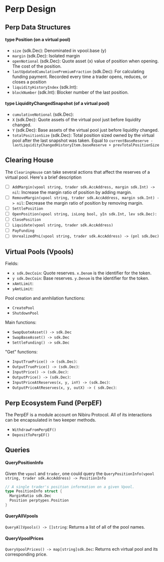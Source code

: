 # Perp Design 

## Perp Data Structures

#### type Position (on a virtual pool)

- `size` (sdk.Dec): Denominated in vpool.base (y)
- `margin` (sdk.Dec): Isolated margin
- `openNotional` (sdk.Dec): Quote asset (x) value of position when opening. The cost of the position.
- `lastUpdatedCumulativePremiumFraction` (sdk.Dec): For calculating funding payment. Recorded every time a trader opens, reduces, or closes a position
- `liquidityHistoryIndex` (sdk.Int): 
- `blockNumber` (sdk.Int): Blocker number of the last position.

#### type LiquidityChangedSnapshot (of a virtual pool)

- `cumulativeNotional` (sdk.Dec):
- `X` (sdk.Dec): Quote assets of the virtual pool just before liquidity changed.
- `Y` (sdk.Dec): Base assets of the virtual pool just before liquidity changed.
- `totalPositionSize` (sdk.Dec): Total position sized owned by the virtual pool after the last snapshot was taken. Equal to `currentBaseReserve - lastLiquidityChangedHistoryItem.baseReserve + prevTotalPositionSize`

## Clearing House

The `ClearingHouse` can take several actions that affect the reserves of a virtual pool. Here's a brief description 
- [ ] `AddMargin(vpool string, trader sdk.AccAddress, margin sdk.Int) -> nil`: Increase the margin ratio of position by adding margin.
- [ ] `RemoveMargin(vpool string, trader sdk.AccAddress, margin sdk.Int) -> nil`: Decrease the margin ratio of position by removing margin.
- [ ] `SettlePosition`
- [ ] `OpenPosition(vpool string, isLong bool, yIn sdk.Int, lev sdk.Dec):`
- [ ] `ClosePosition`
- [ ] `Liquidate(vpool string, trader sdk.AccAddress)`
- [ ] `PayFunding`
- [ ] `UnrealizedPnL(vpool string, trader sdk.AccAddress) -> (pnl sdk.Dec)`

## Virtual Pools (Vpools)

Fields:
- `x sdk.DecCoin`: Quote reserves. `x.Denom` is the identifier for the token.
- `y sdk.DecCoin`: Base reserves. `y.Denom` is the identifier for the token.
- `xAmtLimit`:
- `yAmtLimit`:

Pool creation and annhilation functions:
- `CreatePool`
- `ShutdownPool`

Main functions:
- `SwapQuoteAsset() -> sdk.Dec`
- `SwapBaseAsset() -> sdk.Dec` 
- `SettleFunding() -> sdk.Dec`

"Get" functions:
- `InputTruePrice() -> (sdk.Dec)`:
- `OutputTruePrice() -> (sdk.Dec)`:
- `InputPrice() -> (sdk.Dec)`:
- `OutputPrice() -> (sdk.Dec)`:
- `InputPriceAtReserves(x, y, inY) -> (sdk.Dec)`: 
- `OutputPriceAtReserves(x, y, outX) -> ( sdk.Dec)`: 

## Perp Ecosystem Fund (PerpEF)

The PerpEF is a module account on Nibiru Protocol. All of its interactions can be encapsulated in two keeper methods.
- `WithdrawFromPerpEF()`
- `DepositToPerpEF()`


## Queries

#### QueryPositionInfo

Given the `vpool` and `trader`, one could query the 
`QueryPositionInfo(vpool string, trader sdk.AccAddress) -> PositionInfo`

```go
// A single trader's position information on a given Vpool.
type PositionInfo struct {
  MarginRatio sdk.Dec
  Position perptypes.Position
}
```

#### QueryAllVpools

`QueryAllVpools() -> []string`: Returns a list of all of the pool names.

#### QueryVpoolPrices

`QueryVpoolPrices() -> map[string]sdk.Dec`: Returns ech virtual pool and its corresponding price.


